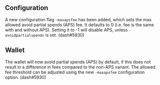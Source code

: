 Configuration
-------------

A new configuration flag `-maxapsfee` has been added, which sets the max allowed
avoid partial spends (APS) fee. It defaults to 0 (i.e. fee is the same with
and without APS). Setting it to -1 will disable APS, unless `-avoidpartialspends`
is set. (dash#5930)

Wallet
------

The wallet will now avoid partial spends (APS) by default, if this does not result
in a difference in fees compared to the non-APS variant. The allowed fee threshold
can be adjusted using the new `-maxapsfee` configuration option. (dash#5930)

